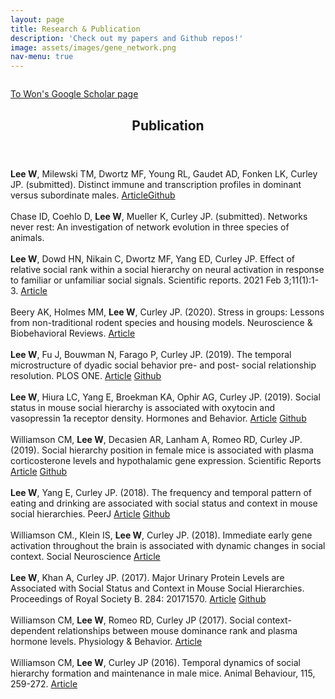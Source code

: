 ```yaml
---
layout: page
title: Research & Publication
description: 'Check out my papers and Github repos!'
image: assets/images/gene_network.png
nav-menu: true
---
```


<span class="image fit"><img src="{% link assets/images/gene_network.png %}" alt="" /></span>

<p><a href="https://scholar.google.com/citations?hl=en&user=vveG5zwAAAAJ" class="button special fit">To Won's Google Scholar page</a></p>
<!-- Main -->
<div id="main" class="alt">


<!-- Publication -->
<!-- 
<section id="one">
	<div class="inner">
		<header class="major">
			<h1>Current research</h1>
		</header> -->


<!-- Publication -->
<section id="one">
	<div class="inner">
		<header class="major">
			<h1>Publication</h1>
		</header>
<p>
<b>Lee W</b>, Milewski TM, Dwortz MF, Young RL, Gaudet AD, Fonken LK, Curley JP. (submitted). Distinct immune and transcription profiles in dominant versus subordinate males.
<a href="https://github.com/veritas1uxmea/immune/blob/master/Lee_2021_preprint.pdf" class="button small">Article</a><a href="https://github.com/veritas1uxmea/immune" class="button small">Github</a>
<br />
<br />
Chase ID, Coehlo D, <b>Lee W</b>, Mueller K, Curley JP. (submitted). Networks never rest: An investigation of network evolution in three species of animals.     
<br />
  <br />
<b>Lee W</b>, Dowd HN, Nikain C, Dwortz MF, Yang ED, Curley JP. Effect of relative social rank within a social hierarchy on neural activation in response to familiar or unfamiliar social signals. Scientific reports. 2021 Feb 3;11(1):1-3.
<a href="https://www.nature.com/articles/s41598-021-82255-8" class="button small">Article</a><br />
<br />
Beery AK, Holmes MM, <b>Lee W</b>, Curley JP. (2020). Stress in groups: Lessons from non-traditional rodent species and housing models. Neuroscience & Biobehavioral Reviews.     
<a href="https://www.sciencedirect.com/science/article/pii/S0149763419310905" class="button small">Article</a>
<br />
  <br />
<b>Lee W</b>, Fu J, Bouwman N, Farago P, Curley JP. (2019). The temporal microstructure of dyadic social behavior pre- and post- social relationship resolution. PLOS ONE.     
<a href="https://journals.plos.org/plosone/article?id=10.1371/journal.pone.0220596" class="button small">Article</a>
<a href="https://github.com/veritas1uxmea/temporal_microstructure" class="button small">Github</a>
<br />
  <br />
<b>Lee W</b>, Hiura LC, Yang E, Broekman KA, Ophir AG, Curley JP. (2019). Social status in mouse social hierarchy is associated with oxytocin and vasopressin 1a receptor density. Hormones and Behavior.     
<a href="https://www.sciencedirect.com/science/article/pii/S0018506X19301035" class="button small">Article</a>
<a href="https://github.com/veritas1uxmea/otr_v1ar" class="button small">Github</a>
<br />
  <br />
Williamson CM, <b>Lee W</b>, Decasien AR, Lanham A, Romeo RD, Curley JP. (2019). Social hierarchy position in female mice is associated with plasma corticosterone levels and hypothalamic gene expression. Scientific Reports     
<a href="https://www.nature.com/articles/s41598-019-43747-w" class="button small">Article</a>
<a href="https://github.com/veritas1uxmea/females" class="button small">Github</a>
<br />
 <br />
<b>Lee W</b>, Yang E, Curley JP. (2018). The frequency and temporal pattern of eating and drinking are associated with social status and context in mouse social hierarchies. PeerJ     
<a href="https://peerj.com/articles/5617" class="button small">Article</a>
<a href="https://github.com/veritas1uxmea/foraging" class="button small">Github</a>
<br />
  <br />
Williamson CM., Klein IS, <b>Lee W</b>, Curley JP. (2018). Immediate early gene activation throughout the brain is associated with dynamic changes in social context. Social Neuroscience     
<a href="https://www.tandfonline.com/doi/abs/10.1080/17470919.2018.1479303" class="button small">Article</a>
<br />
  <br />
<b>Lee W</b>, Khan A, Curley JP. (2017). Major Urinary Protein Levels are Associated with Social Status and Context in Mouse Social Hierarchies. Proceedings of Royal Society B. 284: 20171570.     
<a href="https://royalsocietypublishing.org/doi/abs/10.1098/rspb.2017.1570" class="button small">Article</a>
<a href="https://github.com/veritas1uxmea/mups" class="button small">Github</a>
<br />
  <br />
Williamson CM, <b>Lee W</b>, Romeo RD, Curley JP (2017). Social context-dependent relationships between mouse dominance rank and plasma hormone levels. Physiology & Behavior.     
<a href="https://www.sciencedirect.com/science/article/pii/S0031938416310654" class="button small">Article</a>
<br />
  <br />
Williamson CM, <b>Lee W</b>, Curley JP (2016). Temporal dynamics of social hierarchy formation and maintenance in male mice. Animal Behaviour, 115, 259-272.     
<a href="https://www.sciencedirect.com/science/article/abs/pii/S0003347216000798" class="button small">Article</a>
</p>